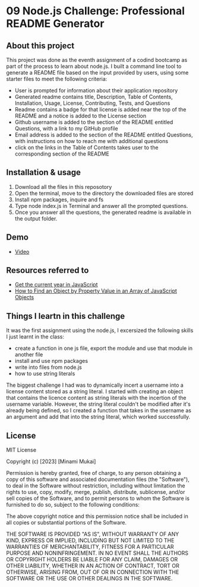 # 09 Node.js Challenge: Professional README Generator

## About this project
This project was done as the eventh assignment of a codind bootcamp as part of the process to learn about node.js. I built a command line tool to generate a README file based on the input provided by users, using some starter files to meet the following criteria:

- User is prompted for information about their application repository
- Generated readme contains title, Description, Table of Contents, Installation, Usage, License, Contributing, Tests, and Questions
- Readme contains a badge for that license is added near the top of the README and a notice is added to the License section
- Github username is added to the section of the README entitled Questions, with a link to my GitHub profile
- Email address is added to the section of the README entitled Questions, with instructions on how to reach me with additional questions
- click on the links in the Table of Contents takes user to the corresponding section of the README

## Installation & usage

1. Download all the files in this reposotory
2. Open the terminal, move to the directory the downloaded files are stored
3. Install npm packages, inquire and fs
4. Type node index.js in Terminal and answer all the prompted questions. 
5. Once you answer all the questions, the generated readme is available in the output folder.

## Demo

- [Video](https://drive.google.com/file/d/1pYIS3MqqrA325mylZzSi-tmTrQfkcGp9/view)

## Resources referred to 

- [Get the current year in JavaScript](https://stackoverflow.com/questions/6002254/get-the-current-year-in-javascript)
- [How to Find an Object by Property Value in an Array of JavaScript Objects](https://www.tutorialrepublic.com/faq/how-to-find-an-object-by-property-value-in-an-array-of-javascript-objects.php)

## Things I leartn in this challenge

It was the first assignment using the node.js, I excersized the following skills I just learnt in the class:
- create a function in one js file, export the module and use that module in another file
- install and use npm packages
- write into files from node.js
- how to use string literals

The biggest challenge I had was to dynamically incert a username into a license content stored as a string literal. I started with creating an object that contains the licence content as string literals with the incertion of the username variable. However, the string literal couldn't be modified after it's already being defined, so I created a function that takes in the username as an argument and add that into the string literal, which worked successfully.

## License

MIT License

Copyright (c) [2023] [Minami Mukai]

Permission is hereby granted, free of charge, to any person obtaining a copy of this software and associated documentation files (the "Software"), to deal in the Software without restriction, including without limitation the rights to use, copy, modify, merge, publish, distribute, sublicense, and/or sell copies of the Software, and to permit persons to whom the Software is furnished to do so, subject to the following conditions:

The above copyright notice and this permission notice shall be included in all copies or substantial portions of the Software.

THE SOFTWARE IS PROVIDED "AS IS", WITHOUT WARRANTY OF ANY KIND, EXPRESS OR IMPLIED, INCLUDING BUT NOT LIMITED TO THE WARRANTIES OF MERCHANTABILITY, FITNESS FOR A PARTICULAR PURPOSE AND NONINFRINGEMENT. IN NO EVENT SHALL THE AUTHORS OR COPYRIGHT HOLDERS BE LIABLE FOR ANY CLAIM, DAMAGES OR OTHER LIABILITY, WHETHER IN AN ACTION OF CONTRACT, TORT OR OTHERWISE, ARISING FROM, OUT OF OR IN CONNECTION WITH THE SOFTWARE OR THE USE OR OTHER DEALINGS IN THE SOFTWARE.